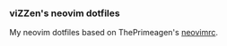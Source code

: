 ### viZZen's neovim dotfiles
My neovim dotfiles based on ThePrimeagen's [neovimrc](https://github.com/ThePrimeagen/neovimrc).
